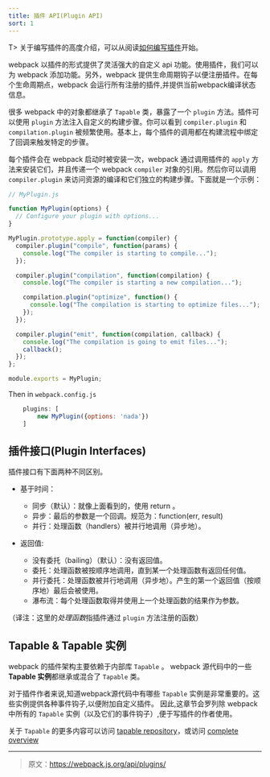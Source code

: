 ```yaml
---
title: 插件 API(Plugin API)
sort: 1
---
```


T> 关于编写插件的高度介绍，可以从阅读[如何编写插件](/development/how-to-write-a-plugin)开始。

webpack 以插件的形式提供了灵活强大的自定义 api 功能。使用插件，我们可以为 webpack 添加功能。另外，webpack 提供生命周期钩子以便注册插件。在每个生命周期点，webpack 会运行所有注册的插件,并提供当前webpack编译状态信息。

很多 webpack 中的对象都继承了 `Tapable` 类，暴露了一个 `plugin` 方法。插件可以使用 `plugin` 方法注入自定义的构建步骤。你可以看到 `compiler.plugin` 和 `compilation.plugin` 被频繁使用。基本上，每个插件的调用都在构建流程中绑定了回调来触发特定的步骤。

每个插件会在 webpack 启动时被安装一次，webpack 通过调用插件的 `apply` 方法来安装它们，并且传递一个 webpack `compiler` 对象的引用。然后你可以调用 `compiler.plugin` 来访问资源的编译和它们独立的构建步骤。下面就是一个示例：

```javascript
// MyPlugin.js

function MyPlugin(options) {
  // Configure your plugin with options...
}

MyPlugin.prototype.apply = function(compiler) {
  compiler.plugin("compile", function(params) {
    console.log("The compiler is starting to compile...");
  });

  compiler.plugin("compilation", function(compilation) {
    console.log("The compiler is starting a new compilation...");

    compilation.plugin("optimize", function() {
      console.log("The compilation is starting to optimize files...");
    });
  });

  compiler.plugin("emit", function(compilation, callback) {
    console.log("The compilation is going to emit files...");
    callback();
  });
};

module.exports = MyPlugin;
```

Then in `webpack.config.js`

```javascript
    plugins: [
        new MyPlugin({options: 'nada'})
    ]
```

## 插件接口(Plugin Interfaces)

插件接口有下面两种不同区别。

* 基于时间：
  * 同步（默认）：就像上面看到的，使用 return 。
  * 异步：最后的参数是一个回调。规范为：function(err, result)
  * 并行：处理函数（handlers）被并行地调用（异步地）。

* 返回值:
  * 没有委托（bailing）（默认）：没有返回值。
  * 委托：处理函数被按顺序地调用，直到某一个处理函数有返回任何值。
  * 并行委托：处理函数被并行地调用（异步地）。产生的第一个返回值（按顺序地）最后会被使用。
  * 瀑布流：每个处理函数取得并使用上一个处理函数的结果作为参数。

（译注：这里的*处理函数*指插件通过 `plugin` 方法注册的函数）

## Tapable & Tapable 实例

webpack 的插件架构主要依赖于内部库 `Tapable` 。
webpack 源代码中的一些 **Tapable 实例**都继承或混合了 `Tapable` 类。

对于插件作者来说,知道webpack源代码中有哪些 `Tapable` 实例是非常重要的。这些实例提供各种事件钩子,以便附加自定义插件。
因此,这章节会罗列除 webpack 中所有的 `Tapable` 实例（以及它们的事件钩子）,便于写插件的作者使用。

关于 `Tapable` 的更多内容可以访问 [tapable repository](https://github.com/webpack/tapable)，或访问 [complete overview](./tapable)

***

> 原文：https://webpack.js.org/api/plugins/
